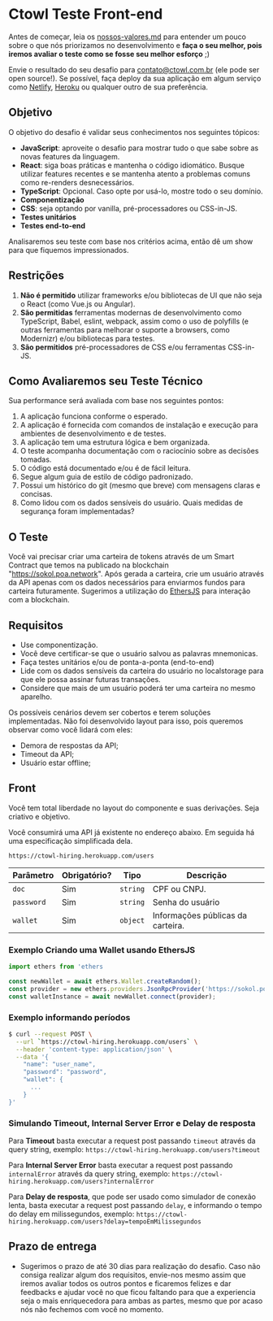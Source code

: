 # Ctowl Teste Front-end

Antes de começar, leia os [nossos-valores.md](https://github.com/ctowl-tech/hiring/blob/main/nossos-valores.md) para entender um pouco sobre o que nós priorizamos no desenvolvimento e **faça o seu melhor, pois iremos avaliar o teste como se fosse seu melhor esforço** ;)

Envie o resultado do seu desafio para contato@ctowl.com.br (ele pode ser open source!).
Se possível, faça deploy da sua aplicação em algum serviço como [Netlify](https://www.netlify.com/), [Heroku](https://heroku.com/) ou qualquer outro de sua preferência.

## Objetivo

O objetivo do desafio é validar seus conhecimentos nos seguintes tópicos:

- **JavaScript**: aproveite o desafio para mostrar tudo o que sabe sobre as novas features da linguagem.
- **React**: siga boas práticas e mantenha o código idiomático. Busque utilizar features recentes e se mantenha atento a problemas comuns como re-renders desnecessários.
- **TypeScript**: Opcional. Caso opte por usá-lo, mostre todo o seu domínio.
- **Componentização**
- **CSS**: seja optando por vanilla, pré-processadores ou CSS-in-JS.
- **Testes unitários**
- **Testes end-to-end**

Analisaremos seu teste com base nos critérios acima, então dê um show para que fiquemos impressionados.

## Restrições

1.  **Não é permitido** utilizar frameworks e/ou bibliotecas de UI que não seja o React (como Vue.js ou Angular).
2.  **São permitidas** ferramentas modernas de desenvolvimento como TypeScript, Babel, eslint, webpack, assim como o uso de polyfills (e outras ferramentas para melhorar o suporte a browsers, como Modernizr) e/ou bibliotecas para testes.
3.  **São permitidos** pré-processadores de CSS e/ou ferramentas CSS-in-JS.


## Como Avaliaremos seu Teste Técnico
Sua performance será avaliada com base nos seguintes pontos:

1.  A aplicação funciona conforme o esperado.
2.  A aplicação é fornecida com comandos de instalação e execução para ambientes de desenvolvimento e de testes.
3.  A aplicação tem uma estrutura lógica e bem organizada.
4.  O teste acompanha documentação com o raciocínio sobre as decisões tomadas.
5.  O código está documentado e/ou é de fácil leitura.
6.  Segue algum guia de estilo de código padronizado.
7.  Possui um histórico do git (mesmo que breve) com mensagens claras e concisas.
8.  Como lidou com os dados sensíveis do usuário. Quais medidas de segurança foram implementadas?


## O Teste
Você vai precisar criar uma carteira de tokens através de um Smart Contract que temos na publicado na blockchain "https://sokol.poa.network". Após gerada a carteira, crie um usuário através da API apenas com os dados necessários para enviarmos fundos para carteira futuramente.
Sugerimos a utilização do [EthersJS](https://docs.ethers.io/v5/) para interação com a blockchain. 

## Requisitos

- Use componentização.
- Você deve certificar-se que o usuário salvou as palavras mnemonicas. 
- Faça testes unitários e/ou de ponta-a-ponta (end-to-end)
- Lide com os dados sensíveis da carteira do usuário no localstorage para que ele possa assinar futuras transações.
- Considere que mais de um usuário poderá ter uma carteira no mesmo aparelho.


Os possíveis cenários devem ser cobertos e terem soluções implementadas. Não foi desenvolvido layout para isso, pois queremos observar como você lidará com eles:
- Demora de respostas da API;
- Timeout da API;
- Usuário estar offline;

## Front
Você tem total liberdade no layout do componente e suas derivações. Seja criativo e objetivo.

Você consumirá uma API já existente no endereço abaixo. Em seguida há uma especificação simplificada dela.

`https://ctowl-hiring.herokuapp.com/users`


| Parâmetro        | Obrigatório? | Tipo          | Descrição                                                                              |
|------------------|--------------|---------------|----------------------------------------------------------------------------------------|
| `doc`            | Sim          | `string`      | CPF ou CNPJ.                                                                           |
| `password`       | Sim          | `string`      | Senha do usuário                                                                       |
| `wallet`         | Sim          | `object`      | Informações públicas da carteira.				                           |



### Exemplo Criando uma Wallet usando EthersJS

```javascript
import ethers from 'ethers 

const newWallet = await ethers.Wallet.createRandom();
const provider = new ethers.providers.JsonRpcProvider('https://sokol.poa.network');
const walletInstance = await newWallet.connect(provider);

```

### Exemplo informando períodos

```bash
$ curl --request POST \
  --url `https://ctowl-hiring.herokuapp.com/users` \
  --header 'content-type: application/json' \
  --data '{
	"name": "user_name",
	"password": "password",
	"wallet": {
	  ...
	}
}'

```

### Simulando Timeout, Internal Server Error e Delay de resposta

Para **Timeout** basta executar a request post passando `timeout` através da query string, exemplo:
`https://ctowl-hiring.herokuapp.com/users?timeout`

Para **Internal Server Error** basta executar a request post passando `internalError` através da query string, exemplo:
`https://ctowl-hiring.herokuapp.com/users?internalError`

Para **Delay de resposta**, que pode ser usado como simulador de conexão lenta, basta executar a request post passando `delay`, e informando o tempo do delay em milissegundos, exemplo:
`https://ctowl-hiring.herokuapp.com/users?delay=tempoEmMilissegundos`


## Prazo de entrega
- Sugerimos o prazo de até 30 dias para realização do desafio. Caso não consiga realizar algum dos requisitos, envie-nos mesmo assim que iremos avaliar todos os outros pontos e ficaremos felizes e dar feedbacks e ajudar você no que ficou faltando para que a experiencia seja o mais enriquecedora para ambas as partes, mesmo que por acaso nós não fechemos com você no momento.




